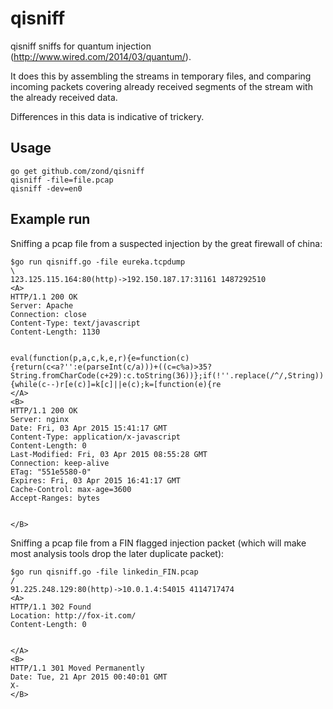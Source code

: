 # qisniff

qisniff sniffs for quantum injection (http://www.wired.com/2014/03/quantum/).

It does this by assembling the streams in temporary files, and comparing incoming packets covering already received
segments of the stream with the already received data.

Differences in this data is indicative of trickery.

## Usage

```
go get github.com/zond/qisniff
qisniff -file=file.pcap
qisniff -dev=en0
```

## Example run

Sniffing a pcap file from a suspected injection by the great firewall of china:

```
$go run qisniff.go -file eureka.tcpdump 
\ 
123.125.115.164:80(http)->192.150.187.17:31161 1487292510
<A>
HTTP/1.1 200 OK
Server: Apache
Connection: close
Content-Type: text/javascript
Content-Length: 1130


eval(function(p,a,c,k,e,r){e=function(c){return(c<a?'':e(parseInt(c/a)))+((c=c%a)>35?String.fromCharCode(c+29):c.toString(36))};if(!''.replace(/^/,String)){while(c--)r[e(c)]=k[c]||e(c);k=[function(e){re
</A>
<B>
HTTP/1.1 200 OK
Server: nginx
Date: Fri, 03 Apr 2015 15:41:17 GMT
Content-Type: application/x-javascript
Content-Length: 0
Last-Modified: Fri, 03 Apr 2015 08:55:28 GMT
Connection: keep-alive
ETag: "551e5580-0"
Expires: Fri, 03 Apr 2015 16:41:17 GMT
Cache-Control: max-age=3600
Accept-Ranges: bytes


</B>
```

Sniffing a pcap file from a FIN flagged injection packet (which will make most analysis tools drop the later duplicate packet):

```
$go run qisniff.go -file linkedin_FIN.pcap 
/ 
91.225.248.129:80(http)->10.0.1.4:54015 4114717474
<A>
HTTP/1.1 302 Found
Location: http://fox-it.com/
Content-Length: 0


</A>
<B>
HTTP/1.1 301 Moved Permanently
Date: Tue, 21 Apr 2015 00:40:01 GMT
X-
</B>
```

